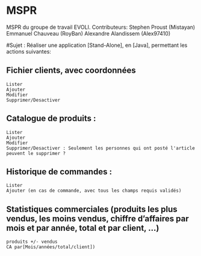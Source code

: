 # MSPR
MSPR du groupe de travail EVOLI.
Contributeurs:
  Stephen Proust (Mistayan)
  Emmanuel Chauveau (RoyBan)
  Alexandre Alandissem (Alex97410)
  
#Sujet :
Réaliser une application [Stand-Alone], en [Java], permettant les actions suivantes:
  ## Fichier clients, avec coordonnées
    Lister
    Ajouter
    Modifier
    Supprimer/Desactiver
  ## Catalogue de produits : 
    Lister
    Ajouter
    Modifier
    Supprimer/Desactiver : Seulement les personnes qui ont posté l'article peuvent le supprimer ?
  ## Historique de commandes : 
    Lister
    Ajouter (en cas de commande, avec tous les champs requis validés)
  ## Statistiques commerciales (produits les plus vendus, les moins vendus, chiffre d’affaires par mois et par année, total et par client, ...) 
    produits +/- vendus
    CA par[Mois/années/total/client])
    
